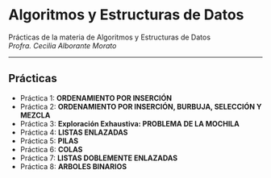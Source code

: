 # Algoritmos y Estructuras de Datos
Prácticas de la materia de Algoritmos y Estructuras de Datos  
_Profra. Cecilia Alborante Morato_

-----------

## Prácticas
- Práctica 1: **ORDENAMIENTO POR INSERCIÓN**
- Práctica 2: **ORDENAMIENTO POR INSERCIÓN, BURBUJA, SELECCIÓN Y MEZCLA**
- Práctica 3: **Exploración Exhaustiva: PROBLEMA DE LA MOCHILA**
- Práctica 4: **LISTAS ENLAZADAS**
- Práctica 5: **PILAS**
- Práctica 6: **COLAS**
- Práctica 7: **LISTAS DOBLEMENTE ENLAZADAS**
- Práctica 8: **ARBOLES BINARIOS**
